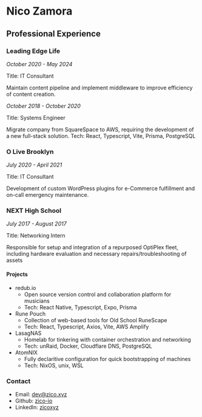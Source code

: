 # Nico Zamora

## Professional Experience

### Leading Edge Life

_October 2020 - May 2024_

Title: IT Consultant

Maintain content pipeline and implement middleware to improve efficiency of content creation.

_October 2018 - October 2020_

Title: Systems Engineer

Migrate company from SquareSpace to AWS, requiring the development of a new full-stack solution.
Tech: React, Typescript, Vite, Prisma, PostgreSQL

### O Live Brooklyn

_July 2020 - April 2021_

Title: IT Consultant

Development of custom WordPress plugins for e-Commerce fulfillment and on-call emergency maintenance.

### NEXT High School

_July 2017 - August 2017_

Title: Networking Intern

Responsible for setup and integration of a repurposed OptiPlex fleet, including hardware evaluation and necessary
repairs/troubleshooting of assets

#### Projects

- redub.io
  - Open source version control and collaboration platform for musicians
  - Tech: React Native, Typescript, Expo, Prisma
- Rune Pouch
  - Collection of web-based tools for Old School RuneScape
  - Tech: React, Typescript, Axios, Vite, AWS Amplify
- LasagNAS
  - Homelab for tinkering with container orchestration and networking
  - Tech: unRaid, Docker, Cloudflare DNS, PostgreSQL
- AtomNIX
  - Fully declaritive configuration for quick bootstrapping of machines
  - Tech: NixOS, unix, WSL

### Contact

- Email: dev@zico.xyz
- Github: [zico-io](https://github.com/zico-io)
- LinkedIn: [zicoxyz](https://linkedin.com/in/zicoxyz)
